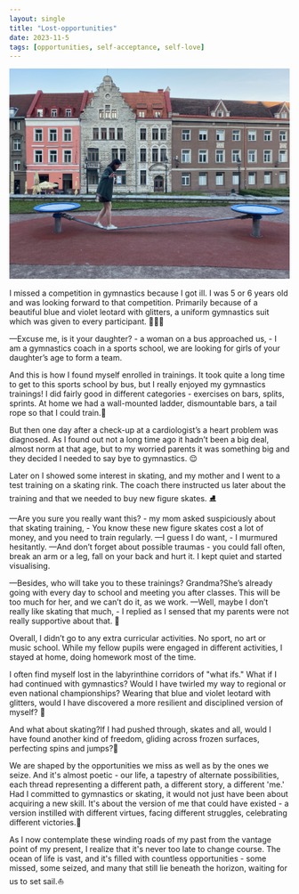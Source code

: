 ```yaml
---
layout: single
title: "Lost-opportunities"
date: 2023-11-5
tags: [opportunities, self-acceptance, self-love]
---
```

![Lost-opportunities](/assets/images/lost-opportunities.jpg)

I missed a competition in gymnastics because I got ill. I was 5 or 6 years old and was looking forward to that competition. Primarily because of a beautiful blue and violet leotard with glitters, a uniform gymnastics suit which was given to every participant. 🤸🏾‍♀️

&mdash;Excuse me, is it your daughter? - a woman on a bus approached us, - I am a gymnastics coach in a sports school, we are looking for girls of your daughter’s age to form a team.

And this is how I found myself enrolled in trainings. It took quite a long time to get to this sports school by bus, but I really enjoyed my gymnastics trainings! I did fairly good in different categories - exercises on bars, splits, sprints. At home we had a wall-mounted ladder, dismountable bars, a tail rope so that I could train.🏅

But then one day after a check-up at a cardiologist’s a heart problem was diagnosed. As I found out not a long time ago it hadn’t been a big deal, almost norm at that age, but to my worried parents it was something big and they decided I needed to say bye to gymnastics. 😌

Later on I showed some interest in skating, and my mother and I went to a test training on a skating rink. The coach there instructed us later about the training and that we needed to buy new figure skates. ⛸️

&mdash;Are you sure you really want this? - my mom asked suspiciously about that skating training, - You know these new figure skates cost a lot of money, and you need to train regularly.
&mdash;I guess I do want, - I murmured hesitantly.
&mdash;And don’t forget about possible traumas - you could fall often, break an arm or a leg, fall on your back and hurt it.
I kept quiet and started visualising. 

&mdash;Besides, who will take you to these trainings? Grandma?She’s already going with every day to school and meeting you after classes. This will be too much for her, and we can’t do it, as we work.
&mdash;Well, maybe I don’t really like skating that much, - I replied as I sensed that my parents were not really supportive about that. 🥲

Overall, I didn’t go to any extra curricular activities. No sport, no art or music school. While my fellow pupils were engaged in different activities, I stayed at home, doing homework most of the time.

I often find myself lost in the labyrinthine corridors of "what ifs." What if I had continued with gymnastics? Would I have twirled my way to regional or even national championships? Wearing that blue and violet leotard with glitters, would I have discovered a more resilient and disciplined version of myself? 🤔

And what about skating?If I had pushed through, skates and all, would I have found another kind of freedom, gliding across frozen surfaces, perfecting spins and jumps?💎

We are shaped by the opportunities we miss as well as by the ones we seize. And it's almost poetic - our life, a tapestry of alternate possibilities, each thread representing a different path, a different story, a different 'me.' Had I committed to gymnastics or skating, it would not just have been about acquiring a new skill. It's about the version of me that could have existed - a version instilled with different virtues, facing different struggles, celebrating different victories.🧐

As I now contemplate these winding roads of my past from the vantage point of my present, I realize that it's never too late to change course. The ocean of life is vast, and it's filled with countless opportunities - some missed, some seized, and many that still lie beneath the horizon, waiting for us to set sail.⛵️